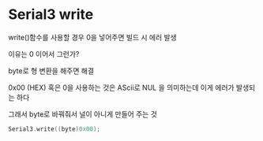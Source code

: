 # Serial3 write

write()함수를 사용할 경우 0을 넣어주면 빌드 시 에러 발생  

이유는 0 이어서 그런가? 

byte로 형 변환을 해주면 해결

0x00 (HEX) 혹은 0을 사용하는 것은 AScii로 NUL 을 의미하는데 이게 에러가 발생되는 하다   

그래서 byte로 바꿔줘서 널이 아니게 만들어 주는 것

```cpp
Serial3.write((byte)0x00);
```


